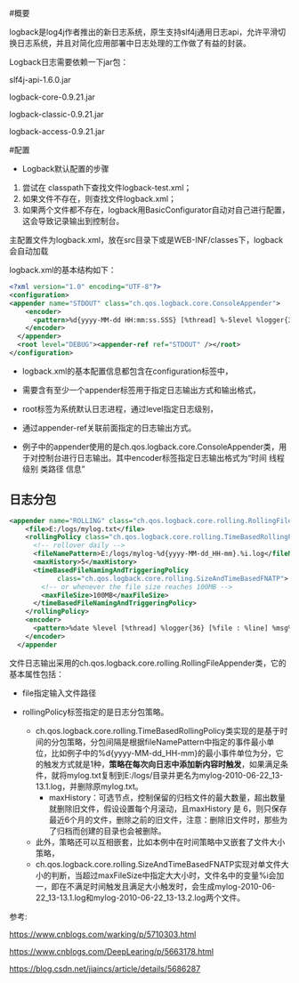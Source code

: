 #概要

logback是log4j作者推出的新日志系统，原生支持slf4j通用日志api，允许平滑切换日志系统，并且对简化应用部署中日志处理的工作做了有益的封装。



Logback日志需要依赖一下jar包：

slf4j-api-1.6.0.jar

logback-core-0.9.21.jar

logback-classic-0.9.21.jar

logback-access-0.9.21.jar



#配置

- Logback默认配置的步骤

1. 尝试在 classpath下查找文件logback-test.xml；
2. 如果文件不存在，则查找文件logback.xml；
3. 如果两个文件都不存在，logback用BasicConfigurator自动对自己进行配置，这会导致记录输出到控制台。



主配置文件为logback.xml，放在src目录下或是WEB-INF/classes下，logback会自动加载

logback.xml的基本结构如下：

```xml
<?xml version="1.0" encoding="UTF-8"?>
<configuration>
<appender name="STDOUT" class="ch.qos.logback.core.ConsoleAppender">
    <encoder>
      <pattern>%d{yyyy-MM-dd HH:mm:ss.SSS} [%thread] %-5level %logger{36} - %msg%n</pattern>
    </encoder>
  </appender>
  <root level="DEBUG"><appender-ref ref="STDOUT" /></root>
</configuration>
```

- logback.xml的基本配置信息都包含在configuration标签中，

- 需要含有至少一个appender标签用于指定日志输出方式和输出格式，

- root标签为系统默认日志进程，通过level指定日志级别，

- 通过appender-ref关联前面指定的日志输出方式。
- 例子中的appender使用的是ch.qos.logback.core.ConsoleAppender类，用于对控制台进行日志输出。其中encoder标签指定日志输出格式为“时间 线程 级别 类路径 信息”



## 日志分包

```xml
<appender name="ROLLING" class="ch.qos.logback.core.rolling.RollingFileAppender">
    <file>E:/logs/mylog.txt</file>
    <rollingPolicy class="ch.qos.logback.core.rolling.TimeBasedRollingPolicy">
      <!-- rollover daily -->
      <fileNamePattern>E:/logs/mylog-%d{yyyy-MM-dd_HH-mm}.%i.log</fileNamePattern>
      <maxHistory>5</maxHistory> 
      <timeBasedFileNamingAndTriggeringPolicy
            class="ch.qos.logback.core.rolling.SizeAndTimeBasedFNATP">
        <!-- or whenever the file size reaches 100MB -->
        <maxFileSize>100MB</maxFileSize>
      </timeBasedFileNamingAndTriggeringPolicy>
    </rollingPolicy>
    <encoder>
      <pattern>%date %level [%thread] %logger{36} [%file : %line] %msg%n</pattern>
    </encoder>
  </appender
```

文件日志输出采用的ch.qos.logback.core.rolling.RollingFileAppender类，它的基本属性包括：

- file指定输入文件路径

- rollingPolicy标签指定的是日志分包策略。
  - ch.qos.logback.core.rolling.TimeBasedRollingPolicy类实现的是基于时间的分包策略，分包间隔是根据fileNamePattern中指定的事件最小单位，比如例子中的%d{yyyy-MM-dd_HH-mm}的最小事件单位为分，它的触发方式就是1种，**策略在每次向日志中添加新内容时触发**，如果满足条件，就将mylog.txt复制到E:/logs/目录并更名为mylog-2010-06-22_13-13.1.log，并删除原mylog.txt。
    - maxHistory：可选节点，控制保留的归档文件的最大数量，超出数量就删除旧文件，假设设置每个月滚动，且maxHistory 是 6，则只保存最近6个月的文件，删除之前的旧文件，注意：删除旧文件时，那些为了归档而创建的目录也会被删除。
  - 此外，策略还可以互相嵌套，比如本例中在时间策略中又嵌套了文件大小策略，
  - ch.qos.logback.core.rolling.SizeAndTimeBasedFNATP实现对单文件大小的判断，当超过maxFileSize中指定大大小时，文件名中的变量%i会加一，即在不满足时间触发且满足大小触发时，会生成mylog-2010-06-22_13-13.1.log和mylog-2010-06-22_13-13.2.log两个文件。



参考:

<https://www.cnblogs.com/warking/p/5710303.html>

https://www.cnblogs.com/DeepLearing/p/5663178.html

https://blog.csdn.net/jiaincs/article/details/5686287